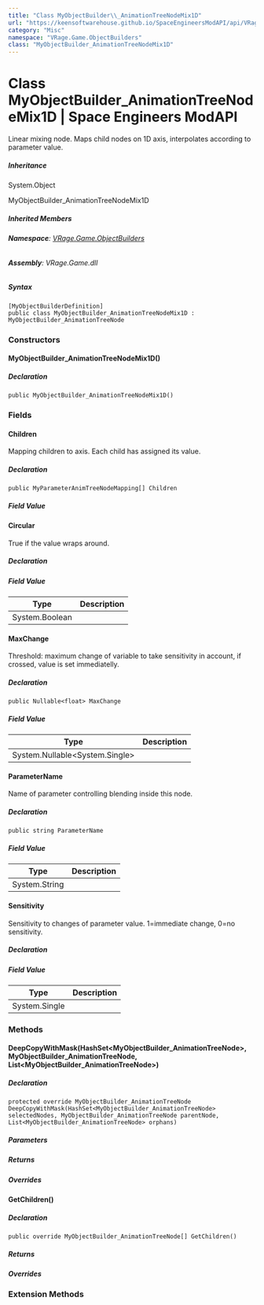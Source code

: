```yaml
---
title: "Class MyObjectBuilder\\_AnimationTreeNodeMix1D"
url: "https://keensoftwarehouse.github.io/SpaceEngineersModAPI/api/VRage.Game.ObjectBuilders.MyObjectBuilder_AnimationTreeNodeMix1D.html"
category: "Misc"
namespace: "VRage.Game.ObjectBuilders"
class: "MyObjectBuilder_AnimationTreeNodeMix1D"
---
```


# Class MyObjectBuilder\_AnimationTreeNodeMix1D | Space Engineers ModAPI

Linear mixing node. Maps child nodes on 1D axis, interpolates according to parameter value.

##### Inheritance

System.Object

MyObjectBuilder\_AnimationTreeNodeMix1D

##### Inherited Members

###### **Namespace**: [VRage.Game.ObjectBuilders](https://keensoftwarehouse.github.io/SpaceEngineersModAPI/api/VRage.Game.ObjectBuilders.html)

###### **Assembly**: VRage.Game.dll

##### Syntax

```
[MyObjectBuilderDefinition]
public class MyObjectBuilder_AnimationTreeNodeMix1D : MyObjectBuilder_AnimationTreeNode
```

### [](#constructors)Constructors

#### [](#VRage_Game_ObjectBuilders_MyObjectBuilder_AnimationTreeNodeMix1D__ctor)MyObjectBuilder\_AnimationTreeNodeMix1D()

##### Declaration

```
public MyObjectBuilder_AnimationTreeNodeMix1D()
```

### [](#fields)Fields

#### [](#VRage_Game_ObjectBuilders_MyObjectBuilder_AnimationTreeNodeMix1D_Children)Children

Mapping children to axis. Each child has assigned its value.

##### Declaration

```
public MyParameterAnimTreeNodeMapping[] Children
```

##### Field Value

#### [](#VRage_Game_ObjectBuilders_MyObjectBuilder_AnimationTreeNodeMix1D_Circular)Circular

True if the value wraps around.

##### Declaration

##### Field Value

| Type | Description |
| --- | --- |
| System.Boolean |     |

#### [](#VRage_Game_ObjectBuilders_MyObjectBuilder_AnimationTreeNodeMix1D_MaxChange)MaxChange

Threshold: maximum change of variable to take sensitivity in account, if crossed, value is set immediatelly.

##### Declaration

```
public Nullable<float> MaxChange
```

##### Field Value

| Type | Description |
| --- | --- |
| System.Nullable<System.Single\> |     |

#### [](#VRage_Game_ObjectBuilders_MyObjectBuilder_AnimationTreeNodeMix1D_ParameterName)ParameterName

Name of parameter controlling blending inside this node.

##### Declaration

```
public string ParameterName
```

##### Field Value

| Type | Description |
| --- | --- |
| System.String |     |

#### [](#VRage_Game_ObjectBuilders_MyObjectBuilder_AnimationTreeNodeMix1D_Sensitivity)Sensitivity

Sensitivity to changes of parameter value. 1=immediate change, 0=no sensitivity.

##### Declaration

##### Field Value

| Type | Description |
| --- | --- |
| System.Single |     |

### [](#methods)Methods

#### [](#VRage_Game_ObjectBuilders_MyObjectBuilder_AnimationTreeNodeMix1D_DeepCopyWithMask_System_Collections_Generic_HashSet_VRage_Game_ObjectBuilders_MyObjectBuilder_AnimationTreeNode__VRage_Game_ObjectBuilders_MyObjectBuilder_AnimationTreeNode_System_Collections_Generic_List_VRage_Game_ObjectBuilders_MyObjectBuilder_AnimationTreeNode__)DeepCopyWithMask(HashSet<MyObjectBuilder\_AnimationTreeNode>, MyObjectBuilder\_AnimationTreeNode, List<MyObjectBuilder\_AnimationTreeNode>)

##### Declaration

```
protected override MyObjectBuilder_AnimationTreeNode DeepCopyWithMask(HashSet<MyObjectBuilder_AnimationTreeNode> selectedNodes, MyObjectBuilder_AnimationTreeNode parentNode, List<MyObjectBuilder_AnimationTreeNode> orphans)
```

##### Parameters

##### Returns

##### Overrides

#### [](#VRage_Game_ObjectBuilders_MyObjectBuilder_AnimationTreeNodeMix1D_GetChildren)GetChildren()

##### Declaration

```
public override MyObjectBuilder_AnimationTreeNode[] GetChildren()
```

##### Returns

##### Overrides

### [](#extensionmethods)Extension Methods